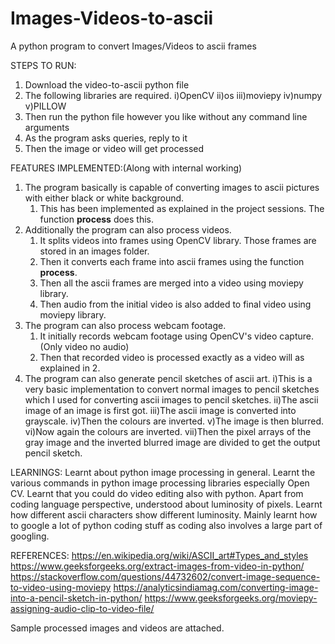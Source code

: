 # Images-Videos-to-ascii
A python program to convert Images/Videos to ascii frames

STEPS TO RUN:
1)  Download the video-to-ascii python file
2)  The following libraries are required.
    i)OpenCV
    ii)os
    iii)moviepy
    iv)numpy
    v)PILLOW
4)  Then run the python file however you like without any command line arguments
5)  As the program asks queries, reply to it
6)  Then the image or video will get processed

FEATURES IMPLEMENTED:(Along with internal working)
1)  The program basically is capable of converting images to ascii pictures with either black or white background.
    1) This has been implemented as explained in the project sessions. The function **process** does this.
2)  Additionally the program can also process videos.
    1) It splits videos into frames using OpenCV library. Those frames are stored in an images folder.
    2) Then it converts each frame into ascii frames using the function **process**.
    3) Then all the ascii frames are merged into a video using moviepy library.
    4) Then audio from the initial video is also added to final video using moviepy library.
3) The program can also process webcam footage.
    1) It initially records webcam footage using OpenCV's video capture.(Only video no audio)
    2) Then that recorded video is processed exactly as a video will as explained in 2.
4) The program can also generate pencil sketches of ascii art.
    i)This is a very basic implementation to convert normal images to pencil sketches which I used for converting ascii images to pencil sketches.
    ii)The ascii image of an image is first got.
    iii)The ascii image is converted into grayscale.
    iv)Then the colours are inverted.
    v)The image is then blurred.
    vi)Now again the colours are inverted.
    vii)Then the pixel arrays of the gray image and the inverted blurred image are divided to get the output pencil sketch.
    
LEARNINGS:
Learnt about python image processing in general. Learnt the various commands in python image processing libraries especially Open CV. Learnt that you could do video editing also with python. Apart from coding language perspective, understood about luminosity of pixels. Learnt how different ascii characters show different luminosity. Mainly learnt how to google a lot of python coding stuff as coding also involves a large part of googling.

REFERENCES:
https://en.wikipedia.org/wiki/ASCII_art#Types_and_styles
https://www.geeksforgeeks.org/extract-images-from-video-in-python/
https://stackoverflow.com/questions/44732602/convert-image-sequence-to-video-using-moviepy
https://analyticsindiamag.com/converting-image-into-a-pencil-sketch-in-python/
https://www.geeksforgeeks.org/moviepy-assigning-audio-clip-to-video-file/

Sample processed images and videos are attached.
